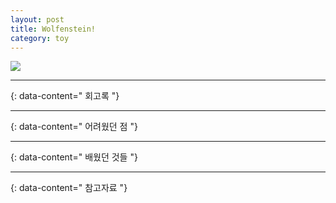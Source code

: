 ```yaml
---
layout: post
title: Wolfenstein!
category: toy
---
```

[![](https://img.shields.io/badge/github-181717?style=flat-square&logo=github&logoColor=white)](https://github.com/sayoon-mandarine/cub3d)

---
{: data-content=" 회고록 "}


---
{: data-content=" 어려웠던 점 "}


---
{: data-content=" 배웠던 것들 "}


---
{: data-content=" 참고자료 "}






